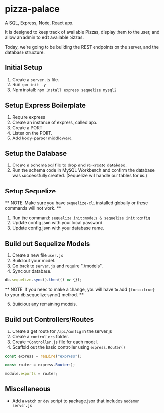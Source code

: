 # pizza-palace

A SQL, Express, Node, React app.

It is designed to keep track of available Pizzas, display them to the user, and allow an admin to edit available pizzas.

Today, we're going to be building the REST endpoints on the server, and the database structure.

## Initial Setup

1. Create a `server.js` file.
2. Run `npm init -y`
3. Npm install: `npm install express sequelize mysql2`

## Setup Express Boilerplate

1. Require express
2. Create an instance of express, called app.
3. Create a PORT
4. Listen on the PORT.
5. Add body-parser middleware.

## Setup the Database

1. Create a schema.sql file to drop and re-create database.
2. Run the schema code in MySQL Workbench and confirm the database was successfully created. (Sequelize will handle our tables for us.)

## Setup Sequelize

** NOTE: Make sure you have `sequelize-cli` installed globally or these commands will not work. **

1. Run the command: `sequelize init:models & sequelize init:config`
2. Update config.json with your local password.
3. Update config.json with your database name.

## Build out Sequelize Models

1. Create a new file `user.js`
2. Build out your model.
3. Go back to `server.js` and require "./models".
4. Sync our database.

```javascript
db.sequelize.sync().then(() => {});
```

** NOTE: If you need to make a change, you will have to add `{force:true}` to your db.sequelize.sync() method. **

5. Build out any remaining models.

## Build out Controllers/Routes

1. Create a get route for `/api/config` in the server.js
2. Create a `controllers` folder.
3. Create `*Controller.js` file for each model.
4. Scaffold out the basic controller using `express.Router()`

```javascript
const express = require("express");

const router = express.Router();

module.exports = router;
```

## Miscellaneous

- Add a `watch` or `dev` script to package.json that includes `nodemon server.js`
